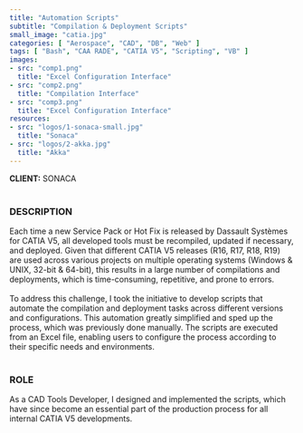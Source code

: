 ```yaml
---
title: "Automation Scripts"
subtitle: "Compilation & Deployment Scripts"
small_image: "catia.jpg"
categories: [ "Aerospace", "CAD", "DB", "Web" ]
tags: [ "Bash", "CAA RADE", "CATIA V5", "Scripting", "VB" ]
images:
- src: "comp1.png"
  title: "Excel Configuration Interface"
- src: "comp2.png"
  title: "Compilation Interface"
- src: "comp3.png"
  title: "Excel Configuration Interface"
resources:
- src: "logos/1-sonaca-small.jpg"
  title: "Sonaca"
- src: "logos/2-akka.jpg"
  title: "Akka"
---
```


<b>CLIENT:</b> SONACA<br>
<br>

<h3>DESCRIPTION</h3>
Each time a new Service Pack or Hot Fix is released by Dassault Systèmes for CATIA V5, all developed tools must be recompiled, updated if necessary, and deployed. Given that different CATIA V5 releases (R16, R17, R18, R19) are used across various projects on multiple operating systems (Windows & UNIX, 32-bit & 64-bit), this results in a large number of compilations and deployments, which is time-consuming, repetitive, and prone to errors.<br>
<br>
To address this challenge, I took the initiative to develop scripts that automate the compilation and deployment tasks across different versions and configurations. This automation greatly simplified and sped up the process, which was previously done manually. The scripts are executed from an Excel file, enabling users to configure the process according to their specific needs and environments.<br>
<br>

<h3>ROLE</h3>
As a CAD Tools Developer, I designed and implemented the scripts, which have since become an essential part of the production process for all internal CATIA V5 developments.<br>
